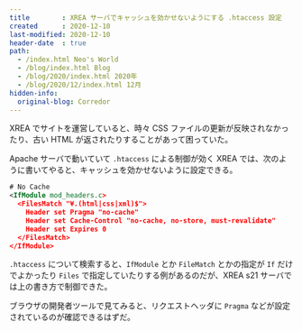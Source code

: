 ```yaml
---
title        : XREA サーバでキャッシュを効かせないようにする .htaccess 設定
created      : 2020-12-10
last-modified: 2020-12-10
header-date  : true
path:
  - /index.html Neo's World
  - /blog/index.html Blog
  - /blog/2020/index.html 2020年
  - /blog/2020/12/index.html 12月
hidden-info:
  original-blog: Corredor
---
```


XREA でサイトを運営していると、時々 CSS ファイルの更新が反映されなかったり、古い HTML が返されたりすることがあって困っていた。

Apache サーバで動いていて `.htaccess` による制御が効く XREA では、次のように書いてやると、キャッシュを効かせないように設定できる。

```xml
# No Cache
<IfModule mod_headers.c>
  <FilesMatch "¥.(html|css|xml)$">
    Header set Pragma "no-cache"
    Header set Cache-Control "no-cache, no-store, must-revalidate"
    Header set Expires 0
  </FilesMatch>
</IfModule>
```

`.htaccess` について検索すると、`IfModule` とか `FileMatch` とかの指定が `If` だけでよかったり `Files` で指定していたりする例があるのだが、XREA s21 サーバでは上の書き方で制御できた。

ブラウザの開発者ツールで見てみると、リクエストヘッダに `Pragma` などが設定されているのが確認できるはずだ。
